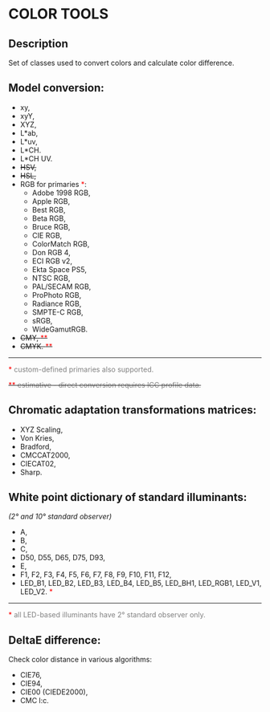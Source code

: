 # COLOR TOOLS

## Description
Set of classes used to convert colors and calculate color difference.

## Model conversion:
- xy,
- xyY,
- XYZ,
- L\*ab,
- L\*uv,
- L\*CH.
- L\*CH UV.
- ~~HSV,~~
- ~~HSL,~~
- RGB for primaries <span style="color:red">\*</span>:
  - Adobe 1998 RGB,
  - Apple RGB,
  - Best RGB,
  - Beta RGB,
  - Bruce RGB,
  - CIE RGB,
  - ColorMatch RGB,
  - Don RGB 4,
  - ECI RGB v2,
  - Ekta Space PS5,
  - NTSC RGB,
  - PAL/SECAM RGB,
  - ProPhoto RGB,
  - Radiance RGB,
  - SMPTE-C RGB,
  - sRGB,
  - WideGamutRGB.
- ~~CMY, <span style="color:red">\*\*</span>~~
- ~~CMYK. <span style="color:red">\*\*</span>~~
---
<span style="color:red">\*</span> <span style="color:gray">custom-defined primaries also supported.</span>

~~<span style="color:red">\*\*</span> <span style="color:gray">estimative - direct conversion requires ICC profile data.</span>~~

## Chromatic adaptation transformations matrices:
- XYZ Scaling,
- Von Kries,
- Bradford,
- CMCCAT2000,
- CIECAT02,
- Sharp.

## White point dictionary of standard illuminants:
*(2&deg; and 10&deg; standard observer)*
- A,
- B,
- C,
- D50, D55, D65, D75, D93,
- E,
- F1, F2, F3, F4, F5, F6, F7, F8, F9, F10, F11, F12,
- LED_B1, LED_B2, LED_B3, LED_B4, LED_B5, LED_BH1, LED_RGB1, LED_V1, LED_V2. <span style="color:red">\*</span>
---
<span style="color:red">\*</span> <span style="color:gray">all LED-based illuminants have 2&deg; standard observer only.</span>

## DeltaE difference:
Check color distance in various algorithms:
- CIE76,
- CIE94,
- CIE00 (CIEDE2000),
- CMC l:c.